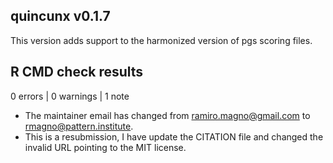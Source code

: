 ## quincunx v0.1.7

This version adds support to the harmonized version of pgs scoring files.

## R CMD check results

0 errors | 0 warnings | 1 note

- The maintainer email has changed from ramiro.magno@gmail.com to
rmagno@pattern.institute.
- This is a resubmission, I have update the CITATION file and changed
the invalid URL pointing to the MIT license.
